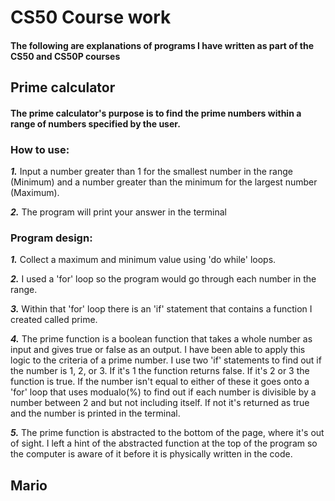 # CS50 Course work
 #### The following are explanations of programs I have written as part of the CS50 and CS50P courses

 ## Prime calculator
 #### The prime calculator's purpose is to find the prime numbers within a range of numbers specified by the user.
 
### How to use:
***1.*** Input a number greater than 1 for the smallest number in the range (Minimum) and a number greater than the minimum for the largest number (Maximum).

***2.*** The program will print your answer in the terminal
### Program design:
***1.*** Collect a maximum and minimum value using 'do while' loops.

***2.*** I used a 'for' loop so the program would go through each number in the range.

***3.*** Within that 'for' loop there is an 'if' statement that contains a function I created called prime.

***4.*** The prime function is a boolean function that takes a whole number as input and gives true or false as an output. I have been able to apply this logic to the criteria of a prime number. I use two 'if' statements to find out if the number is 1, 2, or 3. If it's 1 the function returns false. If it's 2 or 3 the function is true. If the number isn't equal to either of these it goes onto a 'for' loop that uses modualo(%) to find out if each number is divisible by a number between 2 and but not including itself. If not it's returned as true and the number is printed in the terminal.

***5.*** The prime function is abstracted to the bottom of the page, where it's out of sight. I left a hint of the abstracted function at the top of the program so the computer is aware of it before it is physically written in the code.


 ## Mario
